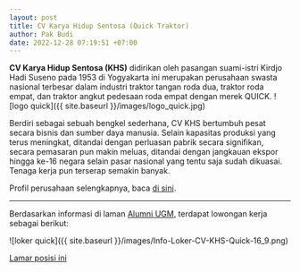 ```yaml
---
layout: post
title: CV Karya Hidup Sentosa (Quick Traktor)
author: Pak Budi
date: 2022-12-28 07:19:51 +07:00
---
```


**CV Karya Hidup Sentosa (KHS)** didirikan oleh pasangan suami-istri Kirdjo Hadi Suseno pada 1953 di Yogyakarta ini merupakan perusahaan swasta nasional terbesar dalam industri traktor tangan roda dua, traktor roda empat, dan traktor angkut pedesaan roda empat dengan merek QUICK.
![logo quick]({{ site.baseurl }}/images/logo_quick.jpg)

Berdiri sebagai sebuah bengkel sederhana, CV KHS bertumbuh pesat secara bisnis dan sumber daya manusia. Selain kapasitas produksi yang terus meningkat, ditandai dengan perluasan pabrik secara signifikan, secara pemasaran pun makin meluas, ditandai dengan jangkauan ekspor hingga ke-16 negara selain pasar nasional yang tentu saja sudah dikuasai. Tenaga kerja pun terserap semakin banyak.

Profil perusahaan selengkapnya, baca [di sini](https://quick.co.id/tentang-cv-karya-hidup-sentosa).

---

Berdasarkan informasi di laman [Alumni UGM](https://alumni.ugm.ac.id/2022/12/26/cv-karya-hidup-sentosa-quick-traktor/), terdapat lowongan kerja sebagai berikut:

![loker quick]({{ site.baseurl }}/images/Info-Loker-CV-KHS-Quick-16_9.png)

<div class="apply"><a href="http://recruit.quick.co.id/ERS">Lamar posisi ini</a></div>
